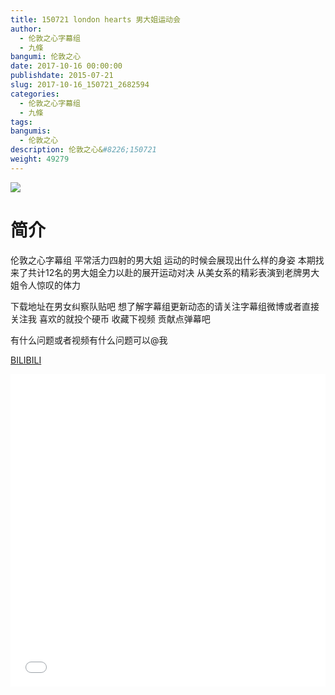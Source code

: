 ```yaml
---
title: 150721 london hearts 男大姐运动会
author: 
  - 伦敦之心字幕组
  - 九條
bangumi: 伦敦之心
date: 2017-10-16 00:00:00
publishdate: 2015-07-21
slug: 2017-10-16_150721_2682594
categories: 
  - 伦敦之心字幕组
  - 九條
tags: 
bangumis: 
  - 伦敦之心
description: 伦敦之心&#8226;150721
weight: 49279
---
```


![](https://i.imgur.com/urwd7QP.jpg)

# 简介  
伦敦之心字幕组 平常活力四射的男大姐 运动的时候会展现出什么样的身姿 本期找来了共计12名的男大姐全力以赴的展开运动对决 从美女系的精彩表演到老牌男大姐令人惊叹的体力 


下载地址在男女纠察队贴吧 想了解字幕组更新动态的请关注字幕组微博或者直接关注我 喜欢的就投个硬币 收藏下视频 贡献点弹幕吧


有什么问题或者视频有什么问题可以@我

  [BILIBILI](https://www.bilibili.com/video/av2682594/)


  <iframe src="//www.bilibili.com/html/html5player.html?cid=4190113&aid=2682594" width="100%" height="500" frameborder="0" allowfullscreen="allowfullscreen"></iframe>
